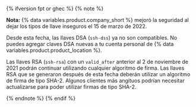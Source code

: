 {% ifversion fpt or ghec %}
{% note %}

**Nota:** {% data variables.product.company_short %} mejorò la seguridad al dejar los tipos de llave inseguros el 15 de marzo de 2022.

Desde esta fecha, las llaves DSA (`ssh-dss`) ya no son compatibles. No puedes agregar claves DSA nuevas a tu cuenta personal de {% data variables.product.product_location %}.

Las llaves RSA (`ssh-rsa`) con un `valid_after` anterior al 2 de noviembre de 2021 podrán continuar utilizando cualquier algoritmo de firma. Las llaves RSA que se generaron después de esta fecha deberán utilizar un algoritmo de firma de tipo SHA-2. Algunos clientes más angituos podrían necesitar actualizarse para poder utilizar firmas de tipo SHA-2.

{% endnote %}
{% endif %}
